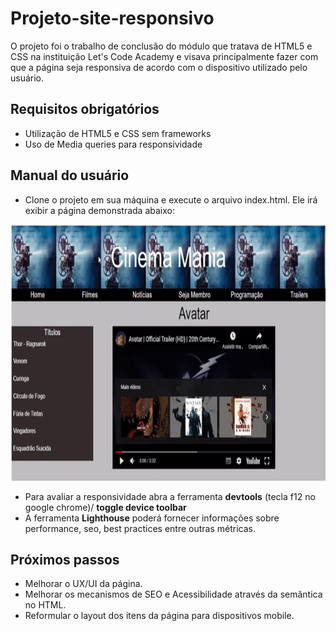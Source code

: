 # Projeto-site-responsivo

O projeto foi o trabalho de conclusão do módulo que tratava de HTML5 e CSS na instituição Let's Code Academy e visava principalmente fazer com que a página seja responsiva de acordo com o dispositivo utilizado pelo usuário.

## Requisitos obrigatórios

- Utilização de HTML5 e CSS sem frameworks  
- Uso de Media queries para responsividade

## Manual do usuário

- Clone o projeto em sua máquina e execute o arquivo index.html. Ele irá exibir a página demonstrada abaixo: 

<img src="https://github.com/Gui-P-Oliveira/Projeto-site-responsivo/blob/7f295f796b0b88d036f39c7da562d2e49bad7ff6/Projeto-site-responsivo/videos/ezgif.com-gif-maker.gif" width="800" height="410">  

- Para avaliar a responsividade abra a ferramenta **devtools** (tecla f12 no google chrome)/ **toggle device toolbar**  
- A ferramenta **Lighthouse** poderá fornecer informações sobre performance, seo, best practices entre outras métricas.  

## Próximos passos  

- Melhorar o UX/UI da página.  
- Melhorar os mecanismos de SEO e Acessibilidade através da semântica no HTML.  
- Reformular o layout dos itens da página para dispositivos mobile.




